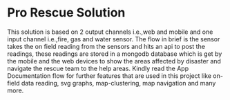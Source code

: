# Pro Rescue Solution
This solution is based on 2 output channels i.e.,web and mobile and one input channel i.e.,fire, gas and water sensor.
The flow in brief is the sensor takes the on field reading from the sensors and hits an api to post the readings, these readings are stored in a mongodb database which is get by the mobile and the web devices to show the areas affected by disaster and navigate the rescue team to the help areas.
Kindly read the App Documentation flow for further features that are used in this project like on-field data reading, svg graphs, map-clustering, map navigation and many more.
